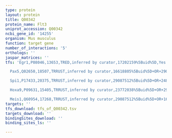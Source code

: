 ```yaml
---
type: protein
layout: protein
title: Q00342
protein_name: Flt3
uniprot_accession: Q00342
ncbi_gene_id: '14255'
organism: Mus musculus
function: target gene
number_of_interactions: '5'
orthologs: ''
jaspar_matrices: ''
tfs: 'Egr1,P08046,13653,TRED,inferred by curator,17202159%5Buid%5D,Yes

  Pax5,Q02650,18507,TRRUST,inferred by curator,16618805%5Buid%5D+OR+29087512%5Buid%5D,Yes

  Spi1,P17433,20375,TRRUST,inferred by curator,29087512%5Buid%5D+OR+24810486%5Buid%5D,Yes

  Hoxa9,P09631,15405,TRRUST,inferred by curator,23772038%5Buid%5D+OR+29087512%5Buid%5D+OR+16648484%5Buid%5D,Yes

  Meis1,Q60954,17268,TRRUST,inferred by curator,29087512%5Buid%5D+OR+16648484%5Buid%5D,Yes'
targets: ''
tfs_download: tfs_of_Q00342.tsv
targets_download: ''
bindingSites_download: ''
binding_sites_ls: ''

---
```

